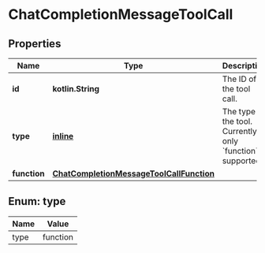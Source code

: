 
# ChatCompletionMessageToolCall

## Properties
Name | Type | Description | Notes
------------ | ------------- | ------------- | -------------
**id** | **kotlin.String** | The ID of the tool call. | 
**type** | [**inline**](#Type) | The type of the tool. Currently, only &#x60;function&#x60; is supported. | 
**function** | [**ChatCompletionMessageToolCallFunction**](ChatCompletionMessageToolCallFunction.md) |  | 


<a id="Type"></a>
## Enum: type
Name | Value
---- | -----
type | function



